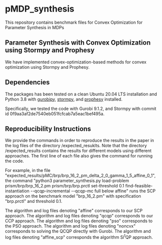 # pMDP_synthesis
This repository contains benchmark files for Convex Optimization for Parameter Synthesis in MDPs

## Parameter Synthesis with Convex Optimization using Stormpy and Prophesy

We have implemented convex-optimization-based methods for convex optimization using Stormpy and Prophesy.

## Dependencies


The packages has been tested on a clean Ubuntu 20.04 LTS installation and Python 3.8 with [gurobipy](https://www.gurobi.com/downloads/gurobi-software/), [stormpy](https://moves-rwth.github.io/stormpy/), and [prophesy](https://github.com/mcubuktepe/prophesy) installed.

Specifically, we tested the code with Gurobi 9.1.2, and Stormpy with commit id 0f9aa3af2de7540eb051fcfcab7a5eac1bef495a.


## Reproducibility Instructions

We provide the commands in order to reproduce the results in the paper in the log files of the directory /expected_resuklts. Note that the directory /expected_results contains the results for different models using different approaches. The first line of each file also gives the command for running the code.

For example, in the file "expected_results/pMC/brp/brp_16_2_pm_delta_2_0_gamma_1_5_affine_0_1", the command "python3 parameter_synthesis.py load-problem prism/brp/brp_16_2.pm prism/brp/brp.prctl set-threshold 0.1 find-feasible-instantiation --qcqp-incremental --qcqp-mc full below affine"  runs the SCP approach on the benchmark model "brp_16_2.pm" with specification "brp.prctl" and threshold 0.1.

The algorithm and log files denoting "affine" corresponds to our SCP approach.
The algorithm and log files denoting "qcqp" corresponds to our CCP approach.
The algorithm and log files denoting "pso" corresponds to the PSO approach.
The algorithm and log files denoting "noncvx" corresponds to solving the QCQP directly with Gurobi.
The algorithm and log files denoting "affine_scp" corresponds the algorithm S$l^1$QP approach.
